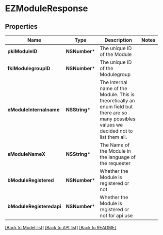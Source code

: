 # EZModuleResponse

## Properties
Name | Type | Description | Notes
------------ | ------------- | ------------- | -------------
**pkiModuleID** | **NSNumber*** | The unique ID of the Module | 
**fkiModulegroupID** | **NSNumber*** | The unique ID of the Modulegroup | 
**eModuleInternalname** | **NSString*** | The Internal name of the Module.  This is theoretically an enum field but there are so many possibles values we decided not to list them all. | 
**sModuleNameX** | **NSString*** | The Name of the Module in the language of the requester | 
**bModuleRegistered** | **NSNumber*** | Whether the Module is registered or not | 
**bModuleRegisteredapi** | **NSNumber*** | Whether the Module is registered or not for api use | 

[[Back to Model list]](../README.md#documentation-for-models) [[Back to API list]](../README.md#documentation-for-api-endpoints) [[Back to README]](../README.md)


